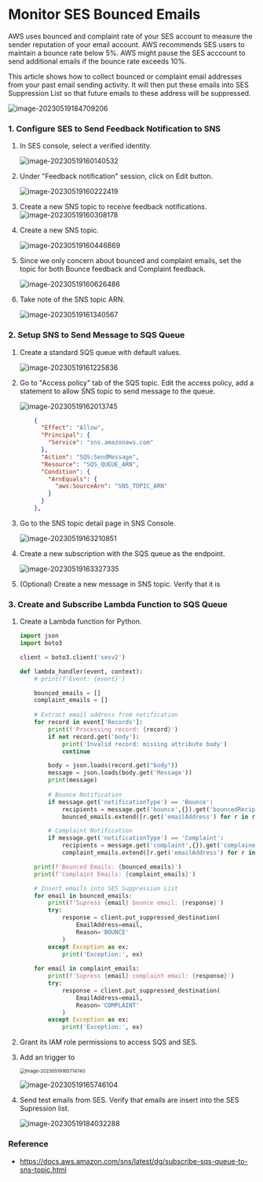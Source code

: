 # Monitor SES Bounced Emails

AWS uses bounced and complaint rate of your SES account to measure the sender reputation of your email account. AWS recommends SES users to maintain a bounce rate below 5%. AWS might pause the SES acccount to send additional emails if the bounce rate exceeds 10%.

This article shows how to collect bounced or complaint email addresses from your past email sending activity. It will then put these emails into SES Suppression List so that future emails to these address will be suppressed.

![image-20230519184709206](./assets/Monitor%20SES%20Bounced%20Emails.assets/image-20230519184709206.png)



### 1. Configure SES to Send Feedback Notification to SNS

1. In SES console, select a verified identity.

   ![image-20230519160140532](./assets/Monitor%20SES%20Bounced%20Emails.assets/image-20230519160140532.png)

2. Under "Feedback notification" session, click on Edit button.

   ![image-20230519160222419](./assets/Monitor%20SES%20Bounced%20Emails.assets/image-20230519160222419.png)

3. Create a new SNS topic to receive feedback notifications. 
   ![image-20230519160308178](./assets/Monitor%20SES%20Bounced%20Emails.assets/image-20230519160308178.png)

4. Create a new SNS topic.

   ![image-20230519160446869](./assets/Monitor%20SES%20Bounced%20Emails.assets/image-20230519160446869.png)

5. Since we only concern about bounced and complaint emails, set the topic for both Bounce feedback and Complaint feedback. 

   ![image-20230519160626486](./assets/Monitor%20SES%20Bounced%20Emails.assets/image-20230519160626486.png)

6. Take note of the SNS topic ARN.

   ![image-20230519161340567](./assets/Monitor%20SES%20Bounced%20Emails.assets/image-20230519161340567.png)

   

### 2. Setup SNS to Send Message to SQS Queue

1. Create a standard SQS queue with default values.

   ![image-20230519161225836](./assets/Monitor%20SES%20Bounced%20Emails.assets/image-20230519161225836.png)

2. Go to "Access policy" tab of the SQS topic. Edit the access policy, add a statement to allow SNS topic to send message to the queue.

   ![image-20230519162013745](./assets/Monitor%20SES%20Bounced%20Emails.assets/image-20230519162013745.png)

   ```json
       {
         "Effect": "Allow",
         "Principal": {
           "Service": "sns.amazonaws.com"
         },
         "Action": "SQS:SendMessage",
         "Resource": "SQS_QUEUE_ARN",
         "Condition": {
           "ArnEquals": {
             "aws:SourceArn": "SNS_TOPIC_ARN"
           }
         }
       },
   ```

3. Go to the SNS topic detail page in SNS Console.

   ![image-20230519163210851](./assets/Monitor%20SES%20Bounced%20Emails.assets/image-20230519163210851.png)

4. Create a new subscription with the SQS queue as the endpoint.

   ![image-20230519163327335](./assets/Monitor%20SES%20Bounced%20Emails.assets/image-20230519163327335.png)

5. (Optional) Create a new message in SNS topic. Verify that it is 



### 3. Create and Subscribe Lambda Function to SQS Queue

1. Create a Lambda function for Python.

   ```python
   import json
   import boto3
   
   client = boto3.client('sesv2')
   
   def lambda_handler(event, context):
       # print(f'Event: {event}')
   
       bounced_emails = []
       complaint_emails = []
       
       # Extract email address from notification
       for record in event['Records']:
           print(f'Processing record: {record}')
           if not record.get('body'):
               print('Invalid record: missing attribute body')
               continue
   
           body = json.loads(record.get("body"))
           message = json.loads(body.get('Message'))
           print(message)
           
           # Bounce Notification
           if message.get('notificationType') == 'Bounce':
               recipients = message.get('bounce',{}).get('bouncedRecipients',[])
               bounced_emails.extend([r.get('emailAddress') for r in recipients])
   
           # Complaint Notification
           if message.get('notificationType') == 'Complaint':
               recipients = message.get('complaint',{}).get('complainedRecipients',[])
               complaint_emails.extend([r.get('emailAddress') for r in recipients])
   
       print(f'Bounced Emails: {bounced_emails}')
       print(f'Complaint Emails: {complaint_emails}')
   
       # Insert emails into SES Suppression List
       for email in bounced_emails:
           print(f'Supress {email} bounce email: {response}')
           try:
               response = client.put_suppressed_destination(
                   EmailAddress=email,
                   Reason='BOUNCE'
               )
           except Exception as ex:
               print('Exception:', ex)
           
       for email in complaint_emails:
           print(f'Supress {email} complaint email: {response}')
           try:
               response = client.put_suppressed_destination(
                   EmailAddress=email,
                   Reason='COMPLAINT'
               )
           except Exception as ex:
               print('Exception:', ex)
   
   ```

2. Grant its IAM role permissions to access SQS and SES.

3. Add an trigger to 

   <img src="./assets/Monitor%20SES%20Bounced%20Emails.assets/image-20230519165714740.png" alt="image-20230519165714740" style="zoom:67%;" />

   ![image-20230519165746104](./assets/Monitor%20SES%20Bounced%20Emails.assets/image-20230519165746104.png)

4. Send test emails from SES. Verify that emails are insert into the SES Supression list.

   ![image-20230519184032288](./assets/Monitor%20SES%20Bounced%20Emails.assets/image-20230519184032288.png)



### Reference

* https://docs.aws.amazon.com/sns/latest/dg/subscribe-sqs-queue-to-sns-topic.html

